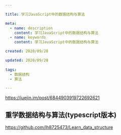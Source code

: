 ```yaml
---

title: 学习JavaScript中的数据结构与算法

meta:
  - name: description
    content: 学习JavaScript中的数据结构与算法
  - name: keywords
    content: 学习JavaScript中的数据结构与算法

created: 2020/09/28

updated: 2020/09/28
 
tags:
  - 数据结构
  - 算法

---
```

https://juejin.im/post/6844903919722692621 

## 重学数据结构与算法(typescript版本)
https://github.com/lh8725473/Learn_data_structure